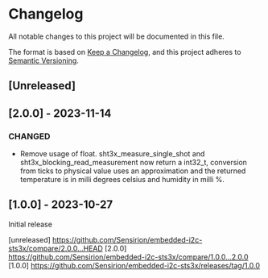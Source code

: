 # Changelog
All notable changes to this project will be documented in this file.

The format is based on [Keep a Changelog](https://keepachangelog.com/en/1.0.0/),
and this project adheres to [Semantic Versioning](https://semver.org/spec/v2.0.0.html).


## [Unreleased]

## [2.0.0] - 2023-11-14

### CHANGED

- Remove usage of float.
  sht3x_measure_single_shot and sht3x_blocking_read_measurement now return a int32_t,
  conversion from ticks to physical value uses an approximation and the returned
  temperature is in milli degrees celsius and humidity in milli %.


## [1.0.0] - 2023-10-27

Initial release

[unreleased] https://github.com/Sensirion/embedded-i2c-sts3x/compare/2.0.0...HEAD
[2.0.0] https://github.com/Sensirion/embedded-i2c-sts3x/compare/1.0.0...2.0.0
[1.0.0] https://github.com/Sensirion/embedded-i2c-sts3x/releases/tag/1.0.0
